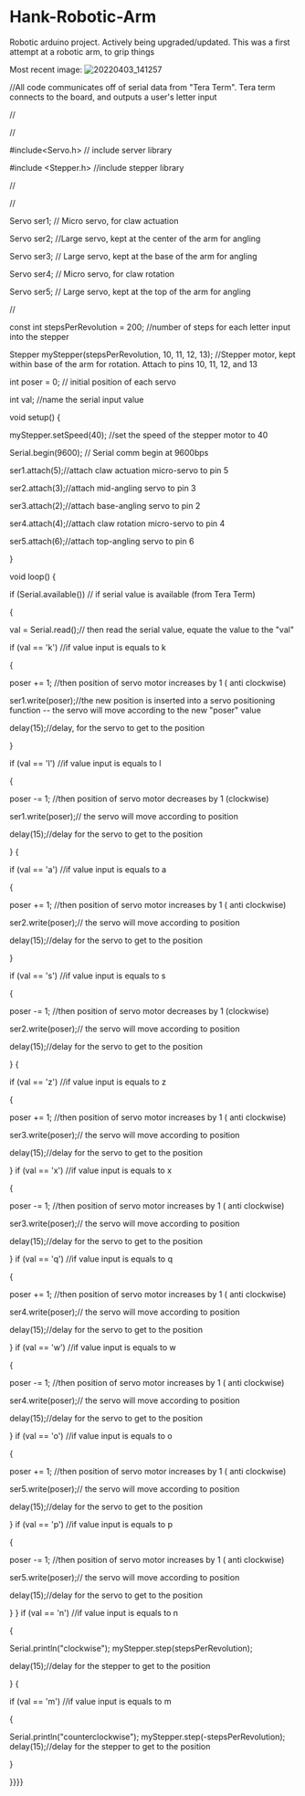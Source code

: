 # Hank-Robotic-Arm
Robotic arduino project. Actively being upgraded/updated. This was a first attempt at a robotic arm, to grip things

Most recent image:
![20220403_141257](https://user-images.githubusercontent.com/59476460/161455879-e43a642f-c852-40cb-adf2-b1adbc0e4d9b.jpg)





//All code communicates off of serial data from "Tera Term". Tera term connects to the board, and outputs a user's letter input

//

//

#include<Servo.h> // include server library

#include <Stepper.h> //include stepper library

//

//

Servo ser1; // Micro servo, for claw actuation

Servo ser2; //Large servo, kept at the center of the arm for angling

Servo ser3; // Large servo, kept at the base of the arm for angling

Servo ser4; // Micro servo, for claw rotation

Servo ser5; // Large servo, kept at the top of the arm for angling

//

const int stepsPerRevolution = 200; //number of steps for each letter input into the stepper

Stepper myStepper(stepsPerRevolution, 10, 11, 12, 13); //Stepper motor, kept within base of the arm for rotation. Attach to pins 10, 11, 12, and 13


int poser = 0; // initial position of each servo

int val; //name the serial input value

void setup() {

myStepper.setSpeed(40); //set the speed of the stepper motor to 40

Serial.begin(9600); // Serial comm begin at 9600bps

ser1.attach(5);//attach claw actuation micro-servo to pin 5

ser2.attach(3);//attach mid-angling servo to pin 3

ser3.attach(2);//attach base-angling servo to pin 2

ser4.attach(4);//attach claw rotation micro-servo to pin 4

ser5.attach(6);//attach top-angling servo to pin 6

}

void loop() {

if (Serial.available()) // if serial value is available (from Tera Term)

{

val = Serial.read();// then read the serial value, equate the value to the "val"

if (val == 'k') //if value input is equals to k

{

poser += 1; //then position of servo motor increases by 1 ( anti clockwise)

ser1.write(poser);//the new position is inserted into a servo positioning function -- the servo will move according to the new "poser" value

delay(15);//delay, for the servo to get to the position

}

if (val == 'l') //if value input is equals to l

{

poser -= 1; //then position of servo motor decreases by 1 (clockwise)

ser1.write(poser);// the servo will move according to position

delay(15);//delay for the servo to get to the position

}
{

if (val == 'a') //if value input is equals to a

{

poser += 1; //then position of servo motor increases by 1 ( anti clockwise)

ser2.write(poser);// the servo will move according to position

delay(15);//delay for the servo to get to the position

}

if (val == 's') //if value input is equals to s

{

poser -= 1; //then position of servo motor decreases by 1 (clockwise)

ser2.write(poser);// the servo will move according to position

delay(15);//delay for the servo to get to the position

}
{

if (val == 'z') //if value input is equals to z

{

poser += 1; //then position of servo motor increases by 1 ( anti clockwise)

ser3.write(poser);// the servo will move according to position

delay(15);//delay for the servo to get to the position

}
if (val == 'x') //if value input is equals to x

{

poser -= 1; //then position of servo motor increases by 1 ( anti clockwise)

ser3.write(poser);// the servo will move according to position

delay(15);//delay for the servo to get to the position

}
if (val == 'q') //if value input is equals to q

{

poser += 1; //then position of servo motor increases by 1 ( anti clockwise)

ser4.write(poser);// the servo will move according to position

delay(15);//delay for the servo to get to the position

}
if (val == 'w') //if value input is equals to w

{

poser -= 1; //then position of servo motor increases by 1 ( anti clockwise)

ser4.write(poser);// the servo will move according to position

delay(15);//delay for the servo to get to the position

}
if (val == 'o') //if value input is equals to o

{

poser += 1; //then position of servo motor increases by 1 ( anti clockwise)

ser5.write(poser);// the servo will move according to position

delay(15);//delay for the servo to get to the position

}
if (val == 'p') //if value input is equals to p

{

poser -= 1; //then position of servo motor increases by 1 ( anti clockwise)

ser5.write(poser);// the servo will move according to position

delay(15);//delay for the servo to get to the position

}
}
if (val == 'n') //if value input is equals to n

{

Serial.println("clockwise");
myStepper.step(stepsPerRevolution);

delay(15);//delay for the stepper to get to the position

}
{

if (val == 'm') //if value input is equals to m

{

Serial.println("counterclockwise");
myStepper.step(-stepsPerRevolution);
delay(15);//delay for the stepper to get to the position

}


}}}}
